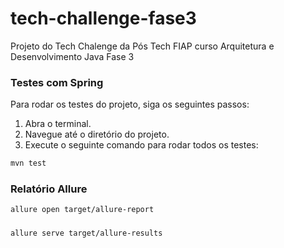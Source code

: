 # tech-challenge-fase3
Projeto do Tech Chalenge da Pós Tech FIAP curso Arquitetura e Desenvolvimento Java Fase 3

### Testes com Spring

Para rodar os testes do projeto, siga os seguintes passos:

1. Abra o terminal.
2. Navegue até o diretório do projeto.
3. Execute o seguinte comando para rodar todos os testes:

```bash
mvn test

```

### Relatório Allure
```bash
allure open target/allure-report

```

### 
```bash
allure serve target/allure-results

```